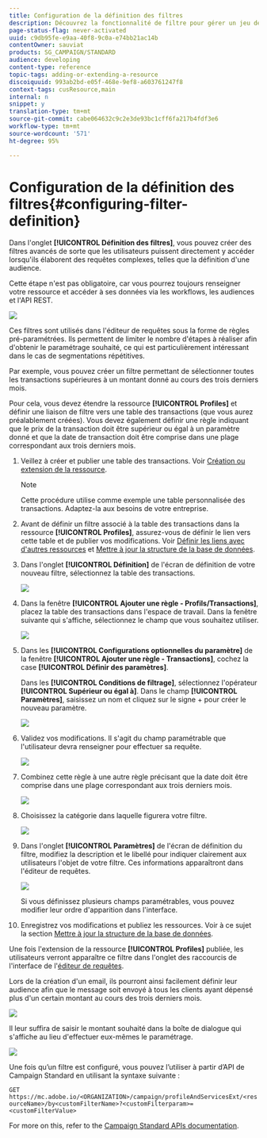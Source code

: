 ```yaml
---
title: Configuration de la définition des filtres
description: Découvrez la fonctionnalité de filtre pour gérer un jeu de données volumineux.
page-status-flag: never-activated
uuid: c9db95fe-e9aa-40f8-9c0a-e74bb21ac14b
contentOwner: sauviat
products: SG_CAMPAIGN/STANDARD
audience: developing
content-type: reference
topic-tags: adding-or-extending-a-resource
discoiquuid: 993ab2bd-e05f-468e-9ef8-a603761247f8
context-tags: cusResource,main
internal: n
snippet: y
translation-type: tm+mt
source-git-commit: cabe064632c9c2e3de93bc1cff6fa217b4fdf3e6
workflow-type: tm+mt
source-wordcount: '571'
ht-degree: 95%

---
```



# Configuration de la définition des filtres{#configuring-filter-definition}

Dans l&#39;onglet **[!UICONTROL Définition des filtres]**, vous pouvez créer des filtres avancés de sorte que les utilisateurs puissent directement y accéder lorsqu&#39;ils élaborent des requêtes complexes, telles que la définition d&#39;une audience.

Cette étape n&#39;est pas obligatoire, car vous pourrez toujours renseigner votre ressource et accéder à ses données via les workflows, les audiences et l&#39;API REST.

![](assets/custom_resource_filter-definition.png)

Ces filtres sont utilisés dans l&#39;éditeur de requêtes sous la forme de règles pré-paramétrées. Ils permettent de limiter le nombre d&#39;étapes à réaliser afin d&#39;obtenir le paramétrage souhaité, ce qui est particulièrement intéressant dans le cas de segmentations répétitives.

Par exemple, vous pouvez créer un filtre permettant de sélectionner toutes les transactions supérieures à un montant donné au cours des trois derniers mois.

Pour cela, vous devez étendre la ressource **[!UICONTROL Profiles]** et définir une liaison de filtre vers une table des transactions (que vous aurez préalablement créées). Vous devez également définir une règle indiquant que le prix de la transaction doit être supérieur ou égal à un paramètre donné et que la date de transaction doit être comprise dans une plage correspondant aux trois derniers mois.

1. Veillez à créer et publier une table des transactions. Voir [Création ou extension de la ressource](../../developing/using/creating-or-extending-the-resource.md).

   >[!NOTE]
   >
   >Cette procédure utilise comme exemple une table personnalisée des transactions. Adaptez-la aux besoins de votre entreprise.

1. Avant de définir un filtre associé à la table des transactions dans la ressource **[!UICONTROL Profiles]**, assurez-vous de définir le lien vers cette table et de publier vos modifications. Voir [Définir les liens avec d&#39;autres ressources](../../developing/using/configuring-the-resource-s-data-structure.md#defining-links-with-other-resources) et [Mettre à jour la structure de la base de données](../../developing/using/updating-the-database-structure.md).
1. Dans l&#39;onglet **[!UICONTROL Définition]** de l&#39;écran de définition de votre nouveau filtre, sélectionnez la table des transactions.

   ![](assets/custom_resource_filter-definition_example-empty.png)

1. Dans la fenêtre **[!UICONTROL Ajouter une règle - Profils/Transactions]**, placez la table des transactions dans l&#39;espace de travail. Dans la fenêtre suivante qui s&#39;affiche, sélectionnez le champ que vous souhaitez utiliser.

   ![](assets/custom_resource_filter-definition_example-field.png)

1. Dans les **[!UICONTROL Configurations optionnelles du paramètre]** de la fenêtre **[!UICONTROL Ajouter une règle - Transactions]**, cochez la case **[!UICONTROL Définir des paramètres]**.

   Dans les **[!UICONTROL Conditions de filtrage]**, sélectionnez l&#39;opérateur **[!UICONTROL Supérieur ou égal à]**. Dans le champ **[!UICONTROL Paramètres]**, saisissez un nom et cliquez sur le signe + pour créer le nouveau paramètre.

   ![](assets/custom_resource_filter-definition_example-parameter.png)

1. Validez vos modifications. Il s&#39;agit du champ paramétrable que l&#39;utilisateur devra renseigner pour effectuer sa requête.

   ![](assets/custom_resource_filter-definition_ex_edit-rule.png)

1. Combinez cette règle à une autre règle précisant que la date doit être comprise dans une plage correspondant aux trois derniers mois.

   ![](assets/custom_resource_filter-definition_example.png)

1. Choisissez la catégorie dans laquelle figurera votre filtre.

   ![](assets/custom_resource_filter-definition_category.png)

1. Dans l&#39;onglet **[!UICONTROL Paramètres]** de l&#39;écran de définition du filtre, modifiez la description et le libellé pour indiquer clairement aux utilisateurs l&#39;objet de votre filtre. Ces informations apparaîtront dans l&#39;éditeur de requêtes.

   ![](assets/custom_resource_filter-definition_parameters.png)

   Si vous définissez plusieurs champs paramétrables, vous pouvez modifier leur ordre d&#39;apparition dans l&#39;interface.

1. Enregistrez vos modifications et publiez les ressources. Voir à ce sujet la section [Mettre à jour la structure de la base de données](../../developing/using/updating-the-database-structure.md).

Une fois l&#39;extension de la ressource **[!UICONTROL Profiles]** publiée, les utilisateurs verront apparaître ce filtre dans l&#39;onglet des raccourcis de l&#39;interface de l&#39;[éditeur de requêtes](../../automating/using/editing-queries.md).

Lors de la création d&#39;un email, ils pourront ainsi facilement définir leur audience afin que le message soit envoyé à tous les clients ayant dépensé plus d&#39;un certain montant au cours des trois derniers mois.

![](assets/custom_resource_filter-definition_email-audience.png)

Il leur suffira de saisir le montant souhaité dans la boîte de dialogue qui s&#39;affiche au lieu d&#39;effectuer eux-mêmes le paramétrage.

![](assets/custom_resource_filter-definition_email-audience_filter.png)

Une fois qu’un filtre est configuré, vous pouvez l’utiliser à partir d’API de Campaign Standard en utilisant la syntaxe suivante :

`GET https://mc.adobe.io/<ORGANIZATION>/campaign/profileAndServicesExt/<resourceName>/by<customFilterName>?<customFilterparam>=<customFilterValue>`

For more on this, refer to the [Campaign Standard APIs documentation](../../api/using/filtering.md#custom-filters).

